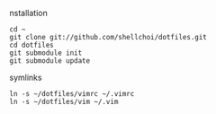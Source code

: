 nstallation

    cd ~
    git clone git://github.com/shellchoi/dotfiles.git
    cd dotfiles
    git submodule init
    git submodule update

symlinks

    ln -s ~/dotfiles/vimrc ~/.vimrc
    ln -s ~/dotfiles/vim ~/.vim
